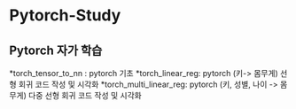 # Pytorch-Study
## Pytorch 자가 학습

*torch_tensor_to_nn : pytorch 기초
*torch_linear_reg: pytorch (키-> 몸무게) 선형 회귀 코드 작성 및 시각화
*torch_multi_linear_reg: pytorch (키, 성별, 나이 -> 몸무게) 다중 선형 회귀 코드 작성 및 시각화